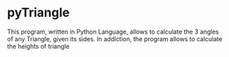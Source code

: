 # pyTriangle
This program, written in Python Language, allows to calculate the 3 angles of any Triangle, given its sides. In addiction, the program allows to calculate the heights of triangle 
